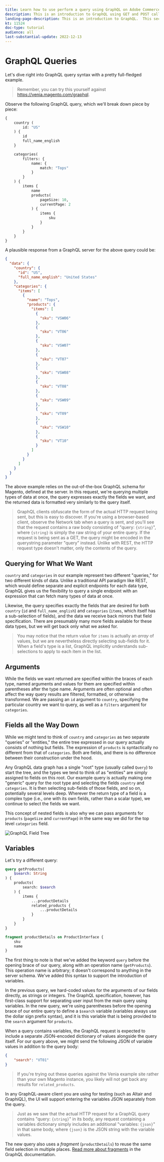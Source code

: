 ```yaml
---
title: Learn how to use perform a query using GraphQL on Adobe Commerce and Magento Open Source
description: This is an introduction to GraphQL using GET and POST calls for Adobe Commerce and Magento Open source
landing-page-description: This is an introduction to GraphQL.  This section we show you how to perform your first queries to an Adobe Commerce and Magento Open Source project.
kt: 11524
doc-type: tutorial
audience: all
last-substantial-update: 2022-12-13
---
```

# GraphQL Queries

Let's dive right into GraphQL query syntax with a pretty full-fledged example. 

> Remember, you can try this yourself against https://venia.magento.com/graphql.

Observe the following GraphQL query, which we'll break down piece by piece:

```graphql
{
    country (
        id: "US"
    ) {
        id
        full_name_english
    }

    categories(
        filters: {
            name: {
                match: "Tops"
            }
        }
    ) {
        items {
            name
            products(
                pageSize: 10,
                currentPage: 2
            ) {
                items {
                    sku
                }
            }
        }
    }
}
```

A plausible response from a GraphQL server for the above query could be: 

```json
{
  "data": {
    "country": {
      "id": "US",
      "full_name_english": "United States"
    },
    "categories": {
      "items": [
        {
          "name": "Tops",
          "products": {
            "items": [
              {
                "sku": "VSW06"
              },
              {
                "sku": "VT06"
              },
              {
                "sku": "VSW07"
              },
              {
                "sku": "VT07"
              },
              {
                "sku": "VSW08"
              },
              {
                "sku": "VT08"
              },
              {
                "sku": "VSW09"
              },
              {
                "sku": "VT09"
              },
              {
                "sku": "VSW10"
              },
              {
                "sku": "VT10"
              }
            ]
          }
        }
      ]
    }
  }
}
```

The above example relies on the out-of-the-box GraphQL schema for Magento, defined at the server. In this request, we're
querying multiple types of data at once, the query expresses exactly the fields we want, and the returned data is formatted
very similarly to the query itself.

> GraphQL clients obfuscate the form of the actual HTTP request being sent, but this is easy to discover. If you're using
> a browser-based client, observe the Network tab when a query is sent, and you'll see that the request contains a raw
> body consisting of "query: `{string}`", where `{string}` is simply the raw string of your entire query. If
> the request is being sent as a GET, the query might be encoded in the querystring parameter "query" instead. Unlike
> with REST, the HTTP request type doesn't matter, only the contents of the query.

## Querying for What We Want

`country` and `categories` in our example represent two different "queries," for two different kinds
of data. Unlike a traditional API paradigm like REST, which would define separate and explicit endpoints for each data type, 
GraphQL gives us the flexibility to query a single endpoint with an expression that can fetch many types of data at once.

Likewise, the query specifies exactly the fields that are desired for both `country` (`id` and `full_name_english`) 
and `categories` (`items`, which itself has a sub-selection of fields), and the data we receive back mirrors that field specification. 
There are presumably many more fields available for these data types, but we will get back only what we asked for.

> You may notice that the return value for `items` is actually an _array_ of values, but we are nevertheless directly selecting
> sub-fields for it. When a field's type is a list, GraphQL implicitly understands sub-selections to apply to each item 
> in the list.

## Arguments

While the fields we want returned are specified within the braces of each type, named arguments and values for them are
specified within parentheses after the type name. Arguments are often optional and often affect the way query results are
filtered, formatted, or otherwise transformed. We are passing an `id` argument to `country`, specifying the particular country
we want to query, as well as a `filters` argument for `categories`.

## Fields all the Way Down

While we might tend to think of `country` and `categories` as two separate "queries" or "entities," the entire tree expressed
in our query actually consists of nothing but fields. The expression of `products` is syntactically no different from
that of `categories`. Both are fields, and there is no difference between their construction under the hood.

Any GraphQL data graph has a single "root" type (usually called `Query`) to start the tree, and
the types we tend to think of as "entities" are simply assigned to fields on this root. Our example query is actually
making one "generic" query for the root type and selecting the fields `country` and `categories`. It is then selecting 
sub-fields of those fields, and so on, potentially several levels deep. Wherever the return type of a field is a complex
type (i.e., one with its own fields, rather than a scalar type), we continue to select the fields we want.

This concept of nested fields is also why we can pass arguments for `products` (`pageSize` and `currentPage`) in the same
way we did for the top level `categories` field.

![GraphQL Field Tree](../assets/graphql-field-tree.png)

## Variables

Let's try a different query:

```graphql
query getProducts(
    $search: String
) {
    products(
        search: $search
    ) {
        items {
            ...productDetails
            related_products {
                ...productDetails
            }
        }
    }
}

fragment productDetails on ProductInterface {
    sku
    name
}
```

The first thing to note is that we've added the keyword `query` before the opening brace of our query, along with an
operation name (`getProducts`). This operation name is arbitrary; it doesn't correspond to anything in the server
schema. We've added this syntax to support the introduction of variables.

In the previous query, we hard-coded values for the arguments of our fields directly, as strings or integers.
The GraphQL specification, however, has first-class support for separating user input from the main query using variables.
In the new query, we're using parentheses before the opening brace of our entire query to define a `$search` variable
(variables always use the dollar sign prefix syntax), and it is this variable that is being provided to the `search`
argument for `products`.

When a query contains variables, the GraphQL request is expected to include a separate JSON-encoded dictionary of values
alongside the query itself. For our query above, we might send the following JSON of variable values in addition to the
query body:

```json
{
    "search": "VT01"
}
```

> If you're trying out these queries against the Venia example site rather than your own Magento instance, you likely will
> not get back any results for `related_products`.

In any GraphQL-aware client you are using for testing (such as Altair and GraphiQL), the UI will support entering the
variables JSON separately from the query.

> Just as we saw that the actual HTTP request for a GraphQL query contains "query: `{string}`" in its body, any request
> containing a variables dictionary simply includes an additional "variables: `{json}`" in that same body, where `{json}`
> is the JSON string with the variable values.

The new query also uses a _fragment_ (`productDetails`) to reuse the same field selection in multiple places.
[Read more about fragments](https://graphql.org/learn/queries/#fragments) in the GraphQL documentation.